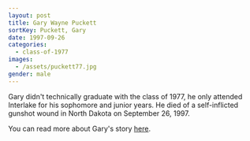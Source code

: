 ```yaml
---
layout: post
title: Gary Wayne Puckett
sortKey: Puckett, Gary
date: 1997-09-26
categories:
  - class-of-1977
images:
  - /assets/puckett77.jpg
gender: male
---
```

Gary didn't technically graduate with the class of 1977, he only attended Interlake for his sophomore and junior years. He died of a self-inflicted gunshot wound in North Dakota on September 26, 1997.  

You can read more about Gary's story [here](https://archive.seattletimes.com/archive/?date=19971002&slug=2563678).